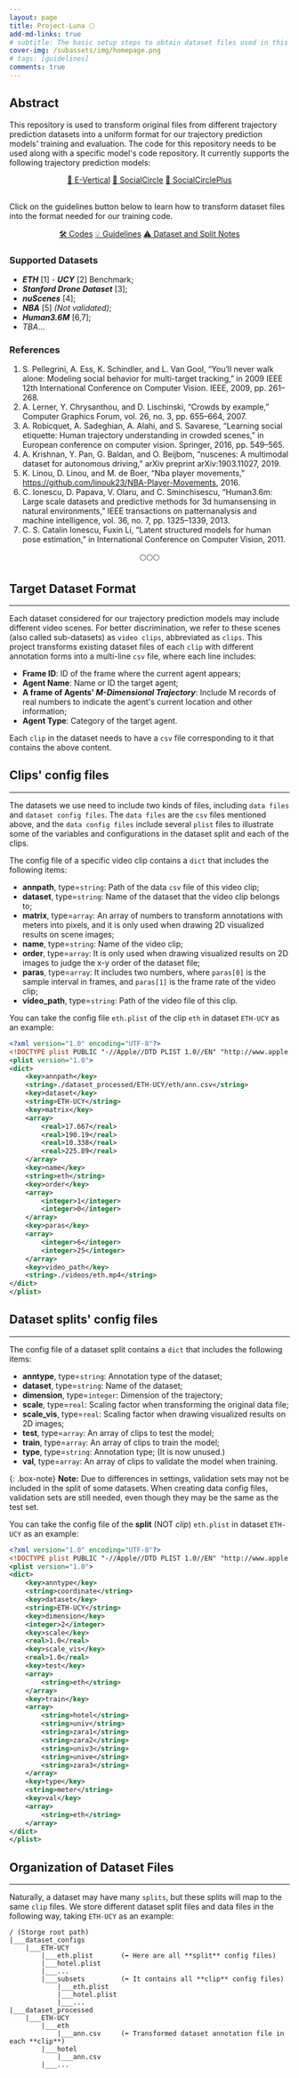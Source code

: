 ```yaml
---
layout: page
title: Project-Luna 🌕
add-md-links: true
# subtitle: The basic setup steps to obtain dataset files used in this project
cover-img: /subassets/img/homepage.png
# tags: [guidelines]
comments: true
---
```

<!--
 * @Author: Conghao Wong
 * @Date: 2023-03-21 17:52:21
 * @LastEditors: Conghao Wong
 * @LastEditTime: 2024-09-29 11:43:53
 * @Description: file content
 * @Github: https://cocoon2wong.github.io
 * Copyright 2023 Conghao Wong, All Rights Reserved.
-->

<link rel="stylesheet" type="text/css" href="./assets/css/user.css">

## Abstract

This repository is used to transform original files from different trajectory prediction datasets into a uniform format for our trajectory prediction models' training and  evaluation.
The code for this repository needs to be used along with a specific model's code repository.
It currently supports the following trajectory prediction models:

<div style="text-align: center;">
    <a class="btn btn-colorful btn-lg" href="https://github.com/cocoon2wong/E-Vertical">🔗 E-Vertical</a>
    <a class="btn btn-colorful btn-lg" href="https://github.com/cocoon2wong/SocialCircle">🔗 SocialCircle</a>
    <a class="btn btn-colorful btn-lg" href="https://github.com/cocoon2wong/SocialCirclePlus">🔗 SocialCirclePlus</a>
    <br><br>
</div>

Click on the guidelines button below to learn how to transform dataset files into the format needed for our training code.

<div style="text-align: center;">
    <a class="btn btn-colorful btn-lg" href="https://github.com/cocoon2wong/Project-Luna">🛠️ Codes</a>
    <a class="btn btn-colorful btn-lg" href="./howToUse">💡 Guidelines</a>
    <a class="btn btn-colorful btn-lg" href="./notes">⚠️ Dataset and Split Notes</a>
</div>

### Supported Datasets

- ***ETH*** [1] - ***UCY*** [2] Benchmark;
- ***Stanford Drone Dataset*** [3];
- ***nuScenes*** [4];
- ***NBA*** [5] *(Not validated)*;
- ***Human3.6M*** [6,7];
- *TBA*...

### References

1. S. Pellegrini, A. Ess, K. Schindler, and L. Van Gool, “You’ll never walk alone: Modeling social behavior for multi-target tracking,” in 2009 IEEE 12th International Conference on Computer Vision. IEEE, 2009, pp. 261–268.
2. A. Lerner, Y. Chrysanthou, and D. Lischinski, “Crowds by example,” Computer Graphics Forum, vol. 26, no. 3, pp. 655–664, 2007.
3. A. Robicquet, A. Sadeghian, A. Alahi, and S. Savarese, “Learning social etiquette: Human trajectory understanding in crowded scenes,” in European conference on computer vision. Springer, 2016, pp. 549–565.
4. A. Krishnan, Y. Pan, G. Baldan, and O. Beijbom, “nuscenes: A multimodal dataset for autonomous driving,” arXiv preprint arXiv:1903.11027, 2019.
5. K. Linou, D. Linou, and M. de Boer, “Nba player movements,” https://github.com/linouk23/NBA-Player-Movements, 2016.
6. C. Ionescu, D. Papava, V. Olaru, and C. Sminchisescu, “Human3.6m: Large scale datasets and predictive methods for 3d humansensing in natural environments,” IEEE transactions on patternanalysis and machine intelligence, vol. 36, no. 7, pp. 1325–1339, 2013.
7. C. S. Catalin Ionescu, Fuxin Li, “Latent structured models for human pose estimation,” in International Conference on Computer Vision, 2011.

<div style="text-align: center">🌕🌕🌕</div>

## Target Dataset Format

---

Each dataset considered for our trajectory prediction models may include different video scenes.
For better discrimination, we refer to these scenes (also called sub-datasets) as `video clips`, abbreviated as `clips`.
This project transforms existing dataset files of each `clip` with different annotation forms into a multi-line `csv` file, where each line includes:

- **Frame ID**: ID of the frame where the current agent appears;
- **Agent Name**: Name or ID the target agent;
- **A frame of Agents' *M-Dimensional Trajectory***: Include M records of real numbers to indicate the agent's current location and other information;
- **Agent Type**: Category of the target agent.

Each `clip` in the dataset needs to have a `csv` file corresponding to it that contains the above content.

## Clips' config files

---

The datasets we use need to include two kinds of files, including `data files` and `dataset config files`.
The `data files` are the `csv` files mentioned above, and the `data config files` include several `plist` files to illustrate some of the variables and configurations in the dataset split and each of the clips.

The config file of a specific video clip contains a `dict` that includes the following items:

- **annpath**, type=`string`: Path of the data `csv` file of this video clip;
- **dataset**, type=`string`: Name of the dataset that the video clip belongs to;
- **matrix**, type=`array`: An array of numbers to transform annotations with meters into pixels, and it is only used when drawing 2D visualized results on scene images;
- **name**, type=`string`: Name of the video clip;
- **order**, type=`array`: It is only used when drawing visualized results on 2D images to judge the x-y order of the dataset file;
- **paras**, type=`array`: It includes two numbers, where `paras[0]` is the sample interval in frames, and `paras[1]` is the frame rate of the video clip;
- **video_path**, type=`string`: Path of the video file of this clip.

You can take the config file `eth.plist` of the clip `eth` in dataset `ETH-UCY` as an example:

```xml
<?xml version="1.0" encoding="UTF-8"?>
<!DOCTYPE plist PUBLIC "-//Apple//DTD PLIST 1.0//EN" "http://www.apple.com/DTDs/PropertyList-1.0.dtd">
<plist version="1.0">
<dict>
    <key>annpath</key>
    <string>./dataset_processed/ETH-UCY/eth/ann.csv</string>
    <key>dataset</key>
    <string>ETH-UCY</string>
    <key>matrix</key>
    <array>
        <real>17.667</real>
        <real>190.19</real>
        <real>10.338</real>
        <real>225.89</real>
    </array>
    <key>name</key>
    <string>eth</string>
    <key>order</key>
    <array>
        <integer>1</integer>
        <integer>0</integer>
    </array>
    <key>paras</key>
    <array>
        <integer>6</integer>
        <integer>25</integer>
    </array>
    <key>video_path</key>
    <string>./videos/eth.mp4</string>
</dict>
</plist>
```

## Dataset splits' config files

---

The config file of a dataset split contains a `dict` that includes the following items:

- **anntype**, type=`string`: Annotation type of the dataset;
- **dataset**, type=`string`: Name of the dataset;
- **dimension**, type=`integer`: Dimension of the trajectory;
- **scale**, type=`real`: Scaling factor when transforming the original data file;
- **scale_vis**, type=`real`: Scaling factor when drawing visualized results on 2D images;
- **test**, type=`array`: An array of clips to test the model;
- **train**, type=`array`: An array of clips to train the model;
- **type**, type=`string`: Annotation type; (It is now unused.)
- **val**, type=`array`: An array of clips to validate the model when training.

{: .box-note}
**Note:** Due to differences in settings, validation sets may not be included in the split of some datasets.
When creating data config files, validation sets are still needed, even though they may be the same as the test set.

You can take the config file of the **split** (NOT *clip*) `eth.plist` in dataset `ETH-UCY` as an example:

```xml
<?xml version="1.0" encoding="UTF-8"?>
<!DOCTYPE plist PUBLIC "-//Apple//DTD PLIST 1.0//EN" "http://www.apple.com/DTDs/PropertyList-1.0.dtd">
<plist version="1.0">
<dict>
    <key>anntype</key>
    <string>coordinate</string>
    <key>dataset</key>
    <string>ETH-UCY</string>
    <key>dimension</key>
    <integer>2</integer>
    <key>scale</key>
    <real>1.0</real>
    <key>scale_vis</key>
    <real>1.0</real>
    <key>test</key>
    <array>
        <string>eth</string>
    </array>
    <key>train</key>
    <array>
        <string>hotel</string>
        <string>univ</string>
        <string>zara1</string>
        <string>zara2</string>
        <string>univ3</string>
        <string>unive</string>
        <string>zara3</string>
    </array>
    <key>type</key>
    <string>meter</string>
    <key>val</key>
    <array>
        <string>eth</string>
    </array>
</dict>
</plist>
```

## Organization of Dataset Files

---

Naturally, a dataset may have many `splits`, but these splits will map to the same `clip` files.
We store different dataset split files and data files in the following way, taking `ETH-UCY` as an example:

```none
/ (Storge root path)
|___dataset_configs
    |___ETH-UCY
        |___eth.plist       (⬅️ Here are all **split** config files)
        |___hotel.plist
        |___...
        |___subsets         (⬅️ It contains all **clip** config files)
            |___eth.plist
            |___hotel.plist
            |___...
|___dataset_processed
    |___ETH-UCY
        |___eth
            |___ann.csv     (⬅️ Transformed dataset annotation file in each **clip**)
        |___hotel
            |___ann.csv
        |___...
```
